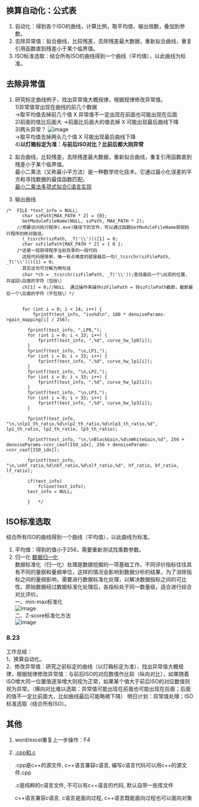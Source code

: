 ## 换算自动化：公式表
1. 自动化：得到各个ISO的曲线，计算比例，取平均值，输出倍数，叠加到参数。  
2. 去除异常值：拟合曲线，比较残差，去除残差最大数据，重新拟合曲线，重复引用函数直到残差小于某个临界值。  
3. ISO标准选取：结合所有ISO的曲线得到一个曲线（平均值），以此曲线为标准。  

## 去除异常值

1. 研究标定曲线例子，找出异常值大概规律，根据规律修改异常值。  
  1)异常值常出现在曲线的前几个数据  
    →取平均值去掉前几个值 X 异常值不一定出现在前面也可能出现在后面  
  2)前面的值比后面大
    →前面比后面大的值去掉 X 可能出现最后曲线下降  
  3)两头异常？
    ![image](https://user-images.githubusercontent.com/87683342/130406079-40829a66-adab-4f20-befd-771c07d0f262.png)  
    →取平均值去掉两头几个值 X 可能出现最后曲线下降    
  4)**以灯箱标定为准：与前后ISO对比？比前后都大则异常**  

  
2. 拟合曲线，比较残差，去除残差最大数据，重新拟合曲线，重复引用函数直到残差小于某个临界值。  
最小二乘法（又称最小平方法）是一种数学优化技术。它通过最小化误差的平方和寻找数据的最佳函数匹配。  
[最小二乘法多项式拟合C语言实现](https://www.geek-share.com/detail/2728274440.html)  


3. 输出曲线  
```
/*	FILE *test_info = NULL;
	  char szPath[MAX_PATH * 2] = {0};
	  GetModuleFileName(NULL, szPath, MAX_PATH * 2);  
    //想要访问执行程序(.exe)路径下的文件，可以通过函数GetModuleFileName获取执行程序的绝对路径。  
	  (_tcsrchr(szPath, _T('\\')))[1] = 0;
	  char szFilePath[MAX_PATH * 2] = { 0 };
    /*这是一段获得程序当前目录的一段代码
      这段代码很简单，唯一有点难度的就是最后一句(_tcsrchr(szFilePath, _T('\\')))[1] = 0;
      其实这句可分解为两句话
      char *ch = _tcsrchr(szFilePath, _T('\\'));查找最后一个\出现的位置，并返回\后面的字符（包括\）
      ch[1] = 0;//NULL  通过操作来操作szFilePath = 将szFilePath截断，截断最后一个\后面的字符（不包括\）*/
      
    
	  for (int i = 0; i < 14; i++) {
		  fprintf(test_info, "iso%d\n", 100 * denoiseParams->gain_mapping[i] / 256);
		
		fprintf(test_info, ",LP0,");
		for (int i = 0; i < 33; i++) {
			fprintf(test_info, ",%d", curve_hw_lp0[i]);
		}
		fprintf(test_info, "\n,LP1,");
		for (int i = 0; i < 33; i++) {
			fprintf(test_info, ",%d", curve_hw_lp1[i]);
		}
		fprintf(test_info, "\n,LP2,");
		for (int i = 0; i < 33; i++) {
			fprintf(test_info, ",%d", curve_hw_lp2[i]);
		}
		fprintf(test_info, "\n,LP3,");
		for (int i = 0; i < 33; i++) {
			fprintf(test_info, ",%d", curve_hw_lp3[i]);
		}

		fprintf(test_info, "\n,\nlp1_th_ratio,%d\nlp2_th_ratio,%d\nlp3_th_ratio,%d", lp1_th_ratio, lp2_th_ratio, lp3_th_ratio);
  
  		fprintf(test_info, "\n,\nBlackGain,%d\nWhiteGain,%d", 256 + denoiseParams->cnr_ceof[ISO_idx], 256 + denoiseParams->cnr_ceof[ISO_idx]);
  
  		fprintf(test_info, "\n,\nhf_ratio,%d\nbf_ratio,%d\nlf_ratio,%d", hf_ratio, bf_ratio, lf_ratio);
  
  		if(test_info)
			fclose(test_info);
		test_info = NULL;
		
		}	*/

```

## ISO标准选取
结合所有ISO的曲线得到一个曲线（平均值），以此曲线为标准。    
1. 平均值：得到的值小于256，需要重新测试找乘数参数。
2. 归一化
[数据归一化](https://blog.csdn.net/haoji007/article/details/81157224)  
数据标准化（归一化）处理是数据挖掘的一项基础工作，不同评价指标往往具有不同的量纲和量纲单位，这样的情况会影响到数据分析的结果，为了消除指标之间的量纲影响，需要进行数据标准化处理，以解决数据指标之间的可比性。原始数据经过数据标准化处理后，各指标处于同一数量级，适合进行综合对比评价。  
一、min-max标准化  
![image](https://user-images.githubusercontent.com/87683342/130562195-a9312c0b-116d-48d7-b54c-a4bbda69bebc.png)  
二、Z-score标准化方法  
![image](https://user-images.githubusercontent.com/87683342/130562219-ed859a21-528d-4c0b-af96-500075a6d54e.png)  


### 8.23
工作总结：  
1、换算自动化。  
2、修改异常值：研究之前标定的曲线（以灯箱标定为准），找出异常值大概规律，根据规律修改异常值：与前后ISO的对应数值作比较（纵向对比），如果随着ISO增大同一位置值逐渐增大则视为正常，如果某个值大于前后ISO的对应数值则视为异常。（横向对比难以选取：异常值可能出现在前面也可能出现在后面；后面的值不一定比前面大，比如曲线最后可能略微下降）
明日计划：异常值处理；ISO标准选取（结合所有ISO）。  

## 其他

1. word/excel重复上一步操作：F4  

2. [.cpp和.c](https://blog.csdn.net/zhangboy1234/article/details/41912819)  

    .cpp是c++的源文件, c++语言兼容c语言, 编写c语言代码可以用c++的源文件.cpp  
 
    .c是纯粹的c语言文件, 不可以有c++语言的代码, 默认自带一些库文件  

    c++语言兼容c语言, c语言是面向过程, c++语言既能面向过程也可以面向对象  
